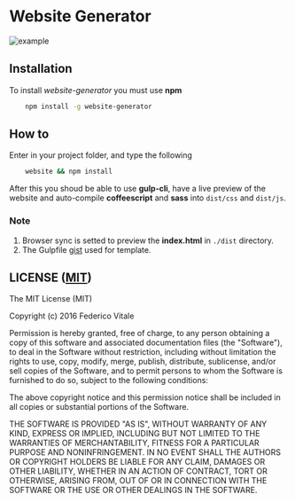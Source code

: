 # Website Generator
![example](img/generator.gif)
## Installation
To install _website-generator_ you must use **npm**
```bash
	npm install -g website-generator
```

## How to
Enter in your project folder, and type the following 

```bash
	website && npm install
```

After this you shoud be able to use **gulp-cli**, have a live preview of the website and auto-compile **coffeescript** and **sass** into `dist/css` and `dist/js`. 

### Note
1. Browser sync is setted to preview the **index.html** in `./dist` directory.
2. The Gulpfile [gist](https://gist.github.com/Rawnly/2ef55dfe57f2adbf065b7aa2b638ae9e) used for template.


## LICENSE ([MIT](github.com/Rawnly/website-generator/blob/master/LICENSE.md))

The MIT License (MIT)

Copyright (c) 2016 Federico Vitale

Permission is hereby granted, free of charge, to any person obtaining a copy of this software and associated documentation files (the "Software"), to deal in the Software without restriction, including without limitation the rights to use, copy, modify, merge, publish, distribute, sublicense, and/or sell copies of the Software, and to permit persons to whom the Software is furnished to do so, subject to the following conditions:

The above copyright notice and this permission notice shall be included in all copies or substantial portions of the Software.

THE SOFTWARE IS PROVIDED "AS IS", WITHOUT WARRANTY OF ANY KIND, EXPRESS OR IMPLIED, INCLUDING BUT NOT LIMITED TO THE WARRANTIES OF MERCHANTABILITY, FITNESS FOR A PARTICULAR PURPOSE AND NONINFRINGEMENT. IN NO EVENT SHALL THE AUTHORS OR COPYRIGHT HOLDERS BE LIABLE FOR ANY CLAIM, DAMAGES OR OTHER LIABILITY, WHETHER IN AN ACTION OF CONTRACT, TORT OR OTHERWISE, ARISING FROM, OUT OF OR IN CONNECTION WITH THE SOFTWARE OR THE USE OR OTHER DEALINGS IN THE SOFTWARE.